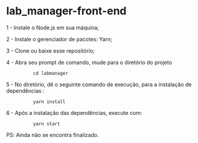 # lab_manager-front-end

1 - Instale o Node.js em sua máquina;


2 - Instale o gerenciador de pacotes: Yarn;


3 - Clone ou baixe esse repositório;


4 -  Abra seu prompt de comando, mude para o diretório do projeto
              
              cd labmanager
              
              
5 - No diretório, dê o seguinte comando de execução, para a instalação de dependências :
        
              yarn install

6 - Após a instalação das dependências, execute com:

              yarn start


PS: Ainda não se encontra finalizado.
